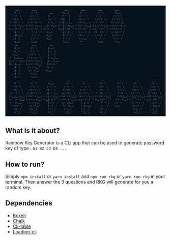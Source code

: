 ![alt text](./assets/rkg_title.png "Rainbow Key Generator")

## What is it about?
Rainbow Key Generator is a CLI app that can be used to generate password key of type : `A1 B2 C3 D4 ...`

## How to run?
Simply `npm install` or `yarn install` and `npm run rkg` or `yarn run rkg` in your terminal.
Then answer the 3 questions and RKG will generate for you a random key.

## Dependencies
* [Boxen](https://github.com/sindresorhus/boxen "Boxen's github")
* [Chalk](https://github.com/chalk/chalk "Chalk's github")
* [Cli-table](https://github.com/Automattic/cli-table "Cli table's github")
* [Loading-cli](https://github.com/jaywcjlove/loading-cli "Loading cli's github")